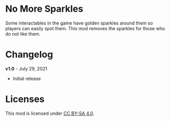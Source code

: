 No More Sparkles
===========

Some interactables in the game have golden sparkles around them so players can easily spot them. This mod removes the sparkles for those who do not like them.

Changelog
=========

**v1.0** - July 29, 2021
 * Initial release

Licenses
========

This mod is licensed under [CC BY-SA 4.0](https://creativecommons.org/licenses/by-sa/4.0/).
